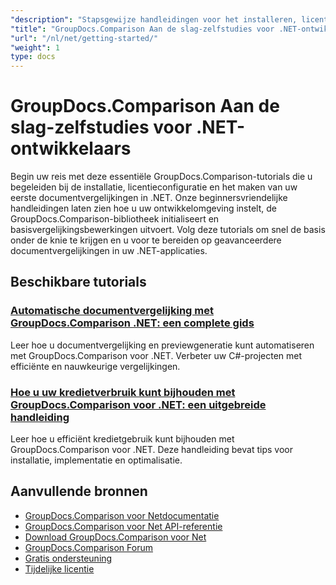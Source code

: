 ```yaml
---
"description": "Stapsgewijze handleidingen voor het installeren, licentiëren, instellen en maken van uw eerste documentvergelijking in .NET-toepassingen van GroupDocs.Comparison."
"title": "GroupDocs.Comparison Aan de slag-zelfstudies voor .NET-ontwikkelaars"
"url": "/nl/net/getting-started/"
"weight": 1
type: docs
---
```

# GroupDocs.Comparison Aan de slag-zelfstudies voor .NET-ontwikkelaars

Begin uw reis met deze essentiële GroupDocs.Comparison-tutorials die u begeleiden bij de installatie, licentieconfiguratie en het maken van uw eerste documentvergelijkingen in .NET. Onze beginnersvriendelijke handleidingen laten zien hoe u uw ontwikkelomgeving instelt, de GroupDocs.Comparison-bibliotheek initialiseert en basisvergelijkingsbewerkingen uitvoert. Volg deze tutorials om snel de basis onder de knie te krijgen en u voor te bereiden op geavanceerdere documentvergelijkingen in uw .NET-applicaties.

## Beschikbare tutorials

### [Automatische documentvergelijking met GroupDocs.Comparison .NET: een complete gids](./automate-document-comparison-groupdocs-net/)
Leer hoe u documentvergelijking en previewgeneratie kunt automatiseren met GroupDocs.Comparison voor .NET. Verbeter uw C#-projecten met efficiënte en nauwkeurige vergelijkingen.

### [Hoe u uw kredietverbruik kunt bijhouden met GroupDocs.Comparison voor .NET: een uitgebreide handleiding](./track-credit-consumption-groupdocs-comparison-dotnet/)
Leer hoe u efficiënt kredietgebruik kunt bijhouden met GroupDocs.Comparison voor .NET. Deze handleiding bevat tips voor installatie, implementatie en optimalisatie.

## Aanvullende bronnen

- [GroupDocs.Comparison voor Netdocumentatie](https://docs.groupdocs.com/comparison/net/)
- [GroupDocs.Comparison voor Net API-referentie](https://reference.groupdocs.com/comparison/net/)
- [Download GroupDocs.Comparison voor Net](https://releases.groupdocs.com/comparison/net/)
- [GroupDocs.Comparison Forum](https://forum.groupdocs.com/c/comparison)
- [Gratis ondersteuning](https://forum.groupdocs.com/)
- [Tijdelijke licentie](https://purchase.groupdocs.com/temporary-license/)